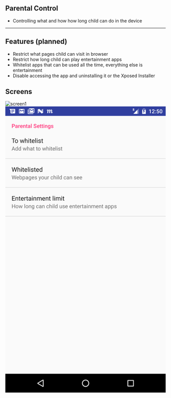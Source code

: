 ## Parental Control
- Controlling what and how how long child can do in the device

---
## Features (planned)
- Restrict what pages child can visit in browser
- Restrict how long child can play entertainment apps <!-- .element: class="fragment" -->
- Whitelist apps that can be used all the time, everything else is entertainment <!-- .element: class="fragment" -->
- Disable accessing the app and uninstalling it or the Xposed Installer <!-- .element: class="fragment" -->

## Screens
![screen1](screenshot1.png)
![screen2](screenshot2.png)
